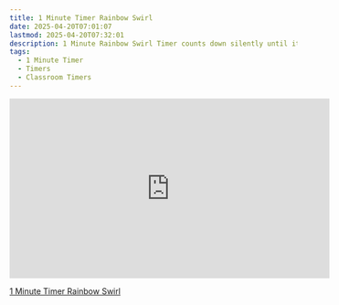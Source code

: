 ```yaml
---
title: 1 Minute Timer Rainbow Swirl
date: 2025-04-20T07:01:07
lastmod: 2025-04-20T07:32:01
description: 1 Minute Rainbow Swirl Timer counts down silently until it reaches 0:00 and then makes a sound to show time is up
tags:
  - 1 Minute Timer
  - Timers
  - Classroom Timers
---
```


<div class="iframe-16-9-container">
<iframe class="youTubeIframe" width="560" height="315" src="https://www.youtube.com/embed/bqypaahV5L8" title="YouTube video player" frameborder="0" allow="accelerometer; autoplay; clipboard-write; encrypted-media; gyroscope; picture-in-picture; web-share" allowfullscreen></iframe>
</div>

[1 Minute Timer Rainbow Swirl](https://youtu.be/bqypaahV5L8)
